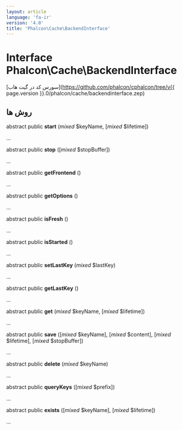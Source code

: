 ```yaml
---
layout: article
language: 'fa-ir'
version: '4.0'
title: 'Phalcon\Cache\BackendInterface'
---
```

# Interface **Phalcon\Cache\BackendInterface**

[سورس کد در گیت هاب](https://github.com/phalcon/cphalcon/tree/v{{ page.version }}.0/phalcon/cache/backendinterface.zep)

## روش ها

abstract public **start** (*mixed* $keyName, [*mixed* $lifetime])

...

abstract public **stop** ([*mixed* $stopBuffer])

...

abstract public **getFrontend** ()

...

abstract public **getOptions** ()

...

abstract public **isFresh** ()

...

abstract public **isStarted** ()

...

abstract public **setLastKey** (*mixed* $lastKey)

...

abstract public **getLastKey** ()

...

abstract public **get** (*mixed* $keyName, [*mixed* $lifetime])

...

abstract public **save** ([*mixed* $keyName], [*mixed* $content], [*mixed* $lifetime], [*mixed* $stopBuffer])

...

abstract public **delete** (*mixed* $keyName)

...

abstract public **queryKeys** ([*mixed* $prefix])

...

abstract public **exists** ([*mixed* $keyName], [*mixed* $lifetime])

...